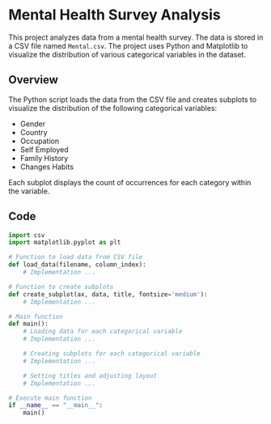 # Mental Health Survey Analysis

This project analyzes data from a mental health survey. The data is stored in a CSV file named `Mental.csv`. The project uses Python and Matplotlib to visualize the distribution of various categorical variables in the dataset.

## Overview

The Python script loads the data from the CSV file and creates subplots to visualize the distribution of the following categorical variables:

- Gender
- Country
- Occupation
- Self Employed
- Family History
- Changes Habits

Each subplot displays the count of occurrences for each category within the variable.

## Code

```python
import csv
import matplotlib.pyplot as plt

# Function to load data from CSV file
def load_data(filename, column_index):
    # Implementation ...

# Function to create subplots
def create_subplot(ax, data, title, fontsize='medium'):
    # Implementation ...

# Main function
def main():
    # Loading data for each categorical variable
    # Implementation ...

    # Creating subplots for each categorical variable
    # Implementation ...

    # Setting titles and adjusting layout
    # Implementation ...

# Execute main function
if __name__ == "__main__":
    main()

